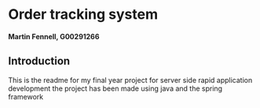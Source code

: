 # Order tracking system

#### Martin Fennell, G00291266

## Introduction

This is the readme for my final year project for server side rapid application development the project has been made using java and the spring framework

## 